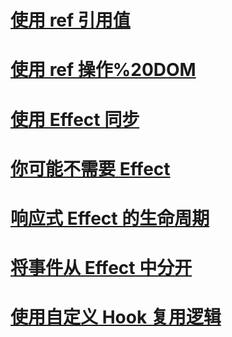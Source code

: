 # [使用 ref 引用值](./referencingValuesWithRefs/使用%20ref%20引用值.md#使用%20ref%20引用值)

# [使用 ref 操作%20DOM](./manipulatingTheDomWithRefs/使用%20ref%20操作%20DOM.md#使用%20ref%20操作%20DOM)

# [使用 Effect 同步](./synchronizingWithEffects/使用%20Effect%20同步.md#使用%20Effect%20同步)

# [你可能不需要 Effect](./youMightNotNeedAnEffect/你可能不需要%20Effect%20.md#你可能不需要%20Effect)

# [响应式 Effect 的生命周期](./LifecycleOfReactiveEffects/响应式%20Effect%20的声明周期.md#响应式%20Effect%20的声明周期)

# [将事件从 Effect 中分开](./removingEffectDependencies/将事件从%20Effect%20中分开.md)

# [使用自定义 Hook 复用逻辑](./reusingLogicWithCustomHooks/index.js)
